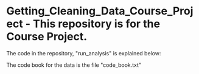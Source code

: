 # Getting_Cleaning_Data_Course_Project - This repository is for the Course Project.

The code in the repository, "run_analysis" is explained below:

The code book for the data is the file "code_book.txt"

